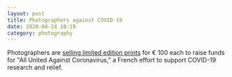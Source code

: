 ```yaml
---
layout: post
title: Photographers against COVID-19
date: 2020-04-24 10:19
category: photography
---
```

Photographers are [selling limited edition prints](https://yesfuture.etudes-studio.com/) for € 100 each to raise funds for "All United Against Coronavirus," a French effort to support COVID-19 research and relief.